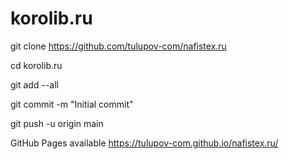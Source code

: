 # korolib.ru

git clone https://github.com/tulupov-com/nafistex.ru

cd korolib.ru

git add --all

git commit -m "Initial commit"

git push -u origin main

GitHub Pages available https://tulupov-com.github.io/nafistex.ru/
